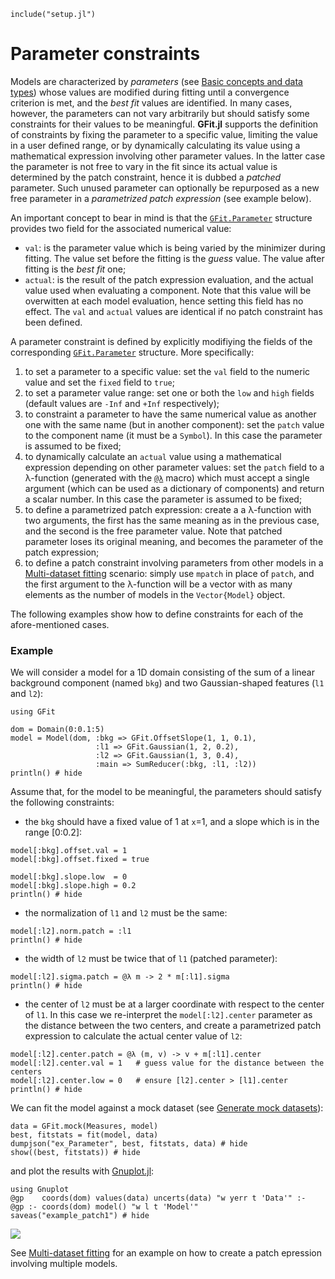 ```@setup abc
include("setup.jl")
```

# Parameter constraints

Models are characterized by *parameters* (see [Basic concepts and data types](@ref)) whose values are modified during fitting until a convergence criterion is met, and the *best fit* values are identified.  In many cases, however, the parameters can not vary arbitrarily but should satisfy some constraints for their values to be meaningful.  **GFit.jl** supports the definition of constraints by fixing the parameter to a specific value, limiting the value in a user defined range, or by dynamically calculating its value using a mathematical expression involving other parameter values.  In the latter case the parameter is not free to vary in the fit since its actual value is determined by the patch constraint, hence it is dubbed a *patched* parameter.  Such unused parameter can optionally be repurposed as a new free parameter in a *parametrized patch expression* (see example below).

An important concept to bear in mind is that the [`GFit.Parameter`](@ref) structure provides two field for the associated numerical value:
- `val`: is the parameter value which is being varied by the minimizer during fitting.  The value set before the fitting is the *guess* value.  The value after fitting is the *best fit* one;
- `actual`: is the result of the patch expression evaluation, and the actual value used when evaluating a component.  Note that this value will be overwitten at each model evaluation, hence setting this field has no effect. The `val` and `actual` values are identical if no patch constraint has been defined.

A parameter constraint is defined by explicitly modifiying the fields of the corresponding [`GFit.Parameter`](@ref) structure. More specifically:
1. to set a parameter to a specific value: set the `val` field to the numeric value and set the `fixed` field to `true`;
1. to set a parameter value range: set one or both the `low` and `high` fields (default values are `-Inf` and `+Inf` respectively);
1. to constraint a parameter to have the same numerical value as another one with the same name (but in another component): set the `patch` value to the component name (it must be a `Symbol`).  In this case the parameter is assumed to be fixed;
1. to dynamically calculate an `actual` value using a mathematical expression depending on other parameter values: set the `patch` field to a λ-function (generated with the [`@λ`](@ref) macro) which must accept a single argument (which can be used as a dictionary of components) and return a scalar number.  In this case the parameter is assumed to be fixed;
1. to define a parametrized patch expression: create a a λ-function with two arguments, the first has the same meaning as in the previous case, and the second is the free parameter value.  Note that patched parameter loses its original meaning, and becomes the parameter of the patch expression;
1. to define a patch constraint involving parameters from other models in a [Multi-dataset fitting](@ref) scenario: simply use `mpatch` in place of `patch`, and the first argument to the λ-function will be a vector with as many elements as the number of models in the `Vector{Model}` object.

The following examples show how to define constraints for each of the afore-mentioned cases.

### Example

We will consider a model for a 1D domain consisting of the sum of a linear background component (named `bkg`) and two Gaussian-shaped features (`l1` and `l2`):
```@example abc
using GFit

dom = Domain(0:0.1:5)
model = Model(dom, :bkg => GFit.OffsetSlope(1, 1, 0.1),
                   :l1 => GFit.Gaussian(1, 2, 0.2),
                   :l2 => GFit.Gaussian(1, 3, 0.4),
                   :main => SumReducer(:bkg, :l1, :l2))
println() # hide
```

Assume that, for the model to be meaningful, the parameters should satisfy the following constraints:
- the `bkg` should have a fixed value of 1 at `x`=1, and a slope which is in the range [0:0.2]:
```@example abc
model[:bkg].offset.val = 1
model[:bkg].offset.fixed = true

model[:bkg].slope.low  = 0
model[:bkg].slope.high = 0.2
println() # hide
```
- the normalization of `l1` and `l2` must be the same:
```@example abc
model[:l2].norm.patch = :l1
println() # hide
```
- the width of `l2` must be twice that of `l1` (patched parameter):
```@example abc
model[:l2].sigma.patch = @λ m -> 2 * m[:l1].sigma
println() # hide
```
- the center of `l2` must be at a larger coordinate with respect to the center of `l1`.  In this case we re-interpret the `model[:l2].center` parameter as the distance between the two centers, and create a parametrized patch expression to calculate the actual center value of `l2`:
```@example abc
model[:l2].center.patch = @λ (m, v) -> v + m[:l1].center
model[:l2].center.val = 1   # guess value for the distance between the centers
model[:l2].center.low = 0   # ensure [l2].center > [l1].center
println() # hide
```

We can fit the model against a mock dataset (see [Generate mock datasets](@ref)):
```@example abc
data = GFit.mock(Measures, model)
best, fitstats = fit(model, data)
dumpjson("ex_Parameter", best, fitstats, data) # hide
show((best, fitstats)) # hide
```
and plot the results with [Gnuplot.jl](https://github.com/gcalderone/Gnuplot.jl):
```@example abc 
using Gnuplot
@gp    coords(dom) values(data) uncerts(data) "w yerr t 'Data'" :-
@gp :- coords(dom) model() "w l t 'Model'"
saveas("example_patch1") # hide
```
![](assets/example_patch1.png)


See [Multi-dataset fitting](@ref) for an example on how to create a patch epression involving multiple models.
